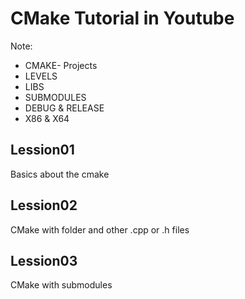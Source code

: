 # CMake Tutorial in Youtube

Note:
- CMAKE- Projects
- LEVELS
- LIBS
- SUBMODULES
- DEBUG & RELEASE
- X86 & X64





## Lession01
Basics about the cmake

## Lession02
CMake with folder and other .cpp or .h files

## Lession03

CMake with submodules


